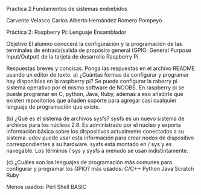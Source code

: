 Practica 2 Fundamentos de sistemas embebidos

Carvente Velasco Carlos Alberto
Hernández Romero Pompeyo

Práctica 2: Raspberry Pi: Lenguaje Ensamblador

Objetivo El alumno conocerá la configuración y la programación de las terminales de entrada/salida de propósito general (GPIO: General Purpose Input/Output) de la tarjeta de desarrollo Raspberry Pi.



Respuestas breves y concisas. Ponga las respuestas en el archivo README usando un editor de texto. 
a) ¿Cuántas formas de configurar y programar hay disponibles en la raspberry pi?
Se puede configurar la raberry pi  sistema operativo por el mismo software de NOOBS. En raspberry pi se puede programar en C, python, Java, Ruby, ademas a eso añadirle que existen repositorios que añaden soporte para agregar casi cualquier lenguaje de programación que existe.

(b) ¿Qué es el sistema de archivos sysfs?
sysfs es un nuevo sistema de archivos para los núcleos 2.6. Es administrado por el núcleo y exporta información básica sobre los dispositivos actualmente conectados a su sistema.
udev puede usar esta información para crear nodos de dispositivo correspondientes a su hardware.
sysfs está montado en / sys y es navegable.
Los términos / sys y sysfs a menudo se usan indistintamente.


(c) ¿Cuáles son los lenguajes de programación más comunes para configurar y programar los GPIO?
más usados:
C/C++
Python
Java
Scratch
Ruby

Menos usados:
Perl
Shell
BASIC
